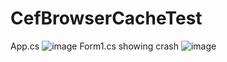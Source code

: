 # CefBrowserCacheTest

App.cs
![image](https://user-images.githubusercontent.com/1393897/186743069-3ab227a9-86cb-4fb7-bcb9-2e5c885fd55c.png)
Form1.cs showing crash
![image](https://user-images.githubusercontent.com/1393897/186743270-7550e5f9-cf03-44b7-aa55-c5bfb7f20cf4.png)
